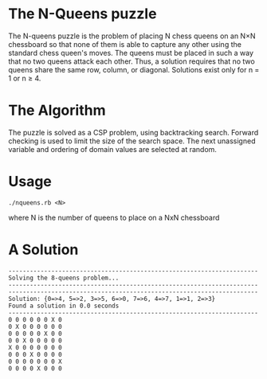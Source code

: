 # The N-Queens puzzle #

The N-queens puzzle is the problem of placing N chess queens on an N×N chessboard so that none of them is able to capture any other using the standard chess queen's moves. The queens must be placed in such a way that no two queens attack each other. Thus, a solution requires that no two queens share the same row, column, or diagonal. Solutions exist only for n = 1 or n ≥ 4.

# The Algorithm #

The puzzle is solved as a CSP problem, using backtracking search. Forward checking is used to limit the size of the search space. The next unassigned variable and ordering of domain values are selected at random.

# Usage #
	./nqueens.rb <N>

where N is the number of queens to place on a NxN chessboard

# A Solution #

	----------------------------------------------------------------------
    Solving the 8-queens problem...
	----------------------------------------------------------------------
	----------------------------------------------------------------------
	Solution: {0=>4, 5=>2, 3=>5, 6=>0, 7=>6, 4=>7, 1=>1, 2=>3}
	Found a solution in 0.0 seconds
	----------------------------------------------------------------------
	0 0 0 0 0 0 X 0 
	0 X 0 0 0 0 0 0 
	0 0 0 0 0 X 0 0 
	0 0 X 0 0 0 0 0 
	X 0 0 0 0 0 0 0 
	0 0 0 X 0 0 0 0 
	0 0 0 0 0 0 0 X 
	0 0 0 0 X 0 0 0 
